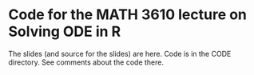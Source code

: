 # Code for the MATH 3610 lecture on Solving ODE in R

The slides (and source for the slides) are here. Code is in the CODE directory. See comments about the code there.
